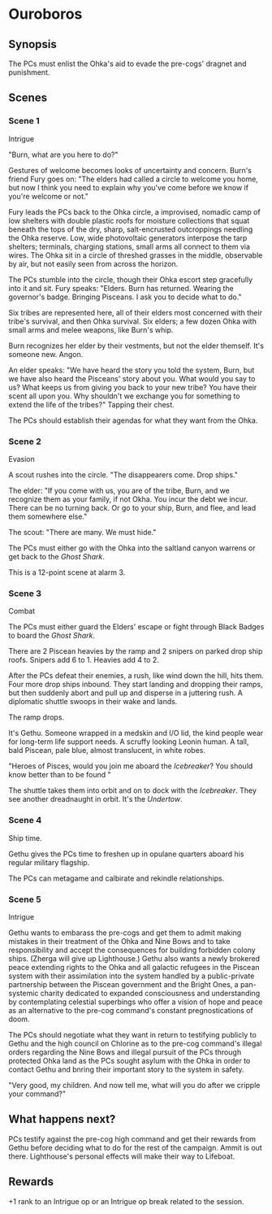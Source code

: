 # Ouroboros

## Synopsis

The PCs must enlist the Ohka's aid to evade the pre-cogs' dragnet and punishment.

## Scenes

### Scene 1

Intrigue

"Burn, what are you here to do?"

Gestures of welcome becomes looks of uncertainty and concern. Burn's friend Fury goes on: "The elders had called a circle to welcome you home, but now I think you need to explain why you've come before we know if you're welcome or not."

Fury leads the PCs back to the Ohka circle, a improvised, nomadic camp of low shelters with double plastic roofs for moisture collections that squat beneath the tops of the dry, sharp, salt-encrusted outcroppings needling the Ohka reserve. Low, wide photovoltaic generators interpose the tarp shelters; terminals, charging stations, small arms all connect to them via wires. The Ohka sit in a circle of threshed grasses in the middle, observable by air, but not easily seen from across the horizon.

The PCs stumble into the circle, though their Ohka escort step gracefully into it and sit. Fury speaks: "Elders. Burn has returned. Wearing the governor's badge. Bringing Pisceans. I ask you to decide what to do."

Six tribes are represented here, all of their elders most concerned with their tribe's survival, and then Ohka survival. Six elders; a few dozen Ohka with small arms and melee weapons, like Burn's whip.

Burn recognizes her elder by their vestments, but not the elder themself. It's someone new. Angon.

An elder speaks: "We have heard the story you told the system, Burn, but we have also heard the Pisceans' story about you. What would you say to us? What keeps us from giving you back to your new tribe? You have their scent all upon you. Why shouldn't we exchange you for something to extend the life of the tribes?" Tapping their chest.

The PCs should establish their agendas for what they want from the Ohka.

### Scene 2

Evasion

A scout rushes into the circle. "The disappearers come. Drop ships."

The elder: "If you come with us, you are of the tribe, Burn, and we recognize them as your family, if not Okha. You incur the debt we incur. There can be no turning back. Or go to your ship, Burn, and flee, and lead them somewhere else."

The scout: "There are many. We must hide."

The PCs must either go with the Ohka into the saltland canyon warrens or get back to the *Ghost Shark*.

This is a 12-point scene at alarm 3.

### Scene 3

Combat

The PCs must either guard the Elders' escape or fight through Black Badges to board the *Ghost Shark*.

There are 2 Piscean heavies by the ramp and 2 snipers on parked drop ship roofs. Snipers add 6 to 1. Heavies add 4 to 2.

After the PCs defeat their enemies, a rush, like wind down the hill, hits them. Four more drop ships inbound. They start landing and dropping their ramps, but then suddenly abort and pull up and disperse in a juttering rush. A diplomatic shuttle swoops in their wake and lands.

The ramp drops.

It's Gethu. Someone wrapped in a medskin and I/O lid, the kind people wear for long-term life support needs. A scruffy looking Leonin human. A tall, bald Piscean, pale blue, almost translucent, in white robes.

"Heroes of Pisces, would you join me aboard the *Icebreaker*? You should know better than to be found  "

The shuttle takes them into orbit and on to dock with the *Icebreaker*. They see another dreadnaught in orbit. It's the *Undertow*.

### Scene 4

Ship time.

Gethu gives the PCs time to freshen up in opulane quarters aboard his regular military flagship.

The PCs can metagame and calbirate and rekindle relationships.

### Scene 5

Intrigue

Gethu wants to embarass the pre-cogs and get them to admit making mistakes in their treatment of the Ohka and Nine Bows and to take responsibility and accept the consequences for building forbidden colony ships. (Zherga will give up Lighthouse.) Gethu also wants a newly brokered peace extending rights to the Ohka and all galactic refugees in the Piscean system with their assimilation into the system handled by a public-private partnership between the Piscean government and the Bright Ones, a pan-systemic charity dedicated to expanded consciousness and understanding by contemplating celestial superbings who offer a vision of hope and peace as an alternative to the pre-cog command's constant pregnostications of doom.

The PCs should negotiate what they want in return to testifying publicly to Gethu and the high council on Chlorine as to the pre-cog command's illegal orders regarding the Nine Bows and illegal pursuit of the PCs through protected Ohka land as the PCs sought asylum with the Ohka in order to contact Gethu and bnring their important story to the system in safety.

"Very good, my children. And now tell me, what will you do after we cripple your command?"

## What happens next?

PCs testify against the pre-cog high command and get their rewards from Gethu before deciding what to do for the rest of the campaign. Ammit is out there. Lighthouse's personal effects will make their way to Lifeboat.

## Rewards

+1 rank to an Intrigue op or an Intrigue op break related to the session.